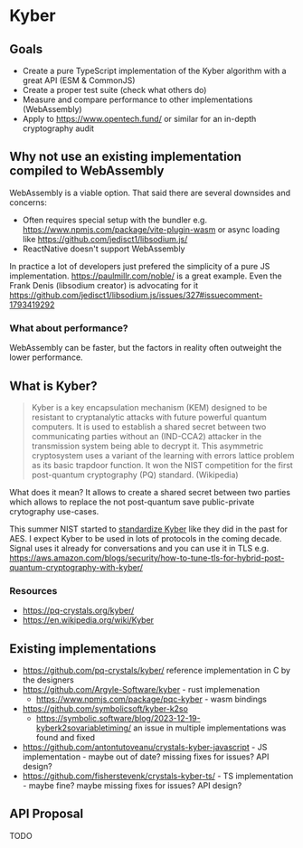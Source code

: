 # Kyber

## Goals

- Create a pure TypeScript implementation of the Kyber algorithm with a great API (ESM & CommonJS)
- Create a proper test suite (check what others do)
- Measure and compare performance to other implementations (WebAssembly)
- Apply to https://www.opentech.fund/ or similar for an in-depth cryptography audit

## Why not use an existing implementation compiled to WebAssembly

WebAssembly is a viable option. That said there are several downsides and concerns:

- Often requires special setup with the bundler e.g. https://www.npmjs.com/package/vite-plugin-wasm or async loading like https://github.com/jedisct1/libsodium.js/
- ReactNative doesn't support WebAssembly

In practice a lot of developers just prefered the simplicity of a pure JS implementation. https://paulmillr.com/noble/ is a great example. Even the Frank Denis (libsodium creator) is advocating for it https://github.com/jedisct1/libsodium.js/issues/327#issuecomment-1793419292

### What about performance?

WebAssembly can be faster, but the factors in reality often outweight the lower performance.

## What is Kyber?

> Kyber is a key encapsulation mechanism (KEM) designed to be resistant to cryptanalytic attacks with future powerful quantum computers. It is used to establish a shared secret between two communicating parties without an (IND-CCA2) attacker in the transmission system being able to decrypt it. This asymmetric cryptosystem uses a variant of the learning with errors lattice problem as its basic trapdoor function. It won the NIST competition for the first post-quantum cryptography (PQ) standard. (Wikipedia)

What does it mean? It allows to create a shared secret between two parties which allows to replace the not post-quantum save public-private crytography use-cases.

This summer NIST started to [standardize Kyber](https://www.nist.gov/news-events/news/2023/08/nist-standardize-encryption-algorithms-can-resist-attack-quantum-computers) like they did in the past for AES. I expect Kyber to be used in lots of protocols in the coming decade. Signal uses it already for conversations and you can use it in TLS e.g. https://aws.amazon.com/blogs/security/how-to-tune-tls-for-hybrid-post-quantum-cryptography-with-kyber/

### Resources

- https://pq-crystals.org/kyber/
- https://en.wikipedia.org/wiki/Kyber

## Existing implementations

- https://github.com/pq-crystals/kyber/ reference implementation in C by the designers
- https://github.com/Argyle-Software/kyber - rust implemenation
  - https://www.npmjs.com/package/pqc-kyber - wasm bindings
- https://github.com/symbolicsoft/kyber-k2so
  - https://symbolic.software/blog/2023-12-19-kyberk2sovariabletiming/ an issue in multiple implementations was found and fixed
- https://github.com/antontutoveanu/crystals-kyber-javascript - JS implementation - maybe out of date? missing fixes for issues? API design?
- https://github.com/fisherstevenk/crystals-kyber-ts/ - TS implementation - maybe fine? maybe missing fixes for issues? API design?

## API Proposal

TODO
